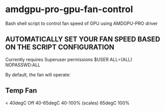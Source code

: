 # amdgpu-pro-gpu-fan-control
Bash shell script to control fan speed of GPU using AMDGPU-PRO driver

AUTOMATICALLY SET YOUR FAN SPEED BASED ON THE SCRIPT CONFIGURATION
------------------------------------------------------------------

Currently requires Superuser permissions 
$USER ALL=(ALL) NOPASSWD:ALL


By default, the fan will operate:

Temp          Fan
---------------------------------
< 40degC      Off
40-65degC     40-100% (scales)
65degC        100%

